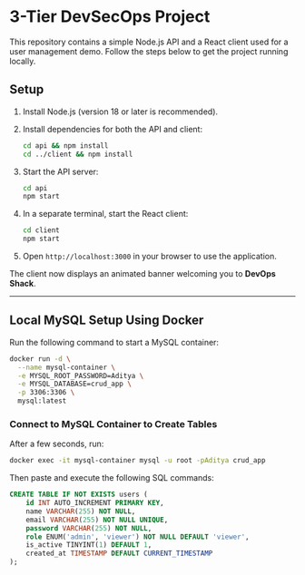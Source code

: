 # 3-Tier DevSecOps Project

This repository contains a simple Node.js API and a React client used for a user management demo. Follow the steps below to get the project running locally.

## Setup

1. Install Node.js (version 18 or later is recommended).
2. Install dependencies for both the API and client:

   ```bash
   cd api && npm install
   cd ../client && npm install
   ```

3. Start the API server:

   ```bash
   cd api
   npm start
   ```

4. In a separate terminal, start the React client:

   ```bash
   cd client
   npm start
   ```

5. Open `http://localhost:3000` in your browser to use the application.

The client now displays an animated banner welcoming you to **DevOps Shack**.

---

## Local MySQL Setup Using Docker

Run the following command to start a MySQL container:

```bash
docker run -d \
  --name mysql-container \
  -e MYSQL_ROOT_PASSWORD=Aditya \
  -e MYSQL_DATABASE=crud_app \
  -p 3306:3306 \
  mysql:latest
```

### Connect to MySQL Container to Create Tables

After a few seconds, run:

```bash
docker exec -it mysql-container mysql -u root -pAditya crud_app
```

Then paste and execute the following SQL commands:

```sql
CREATE TABLE IF NOT EXISTS users (
    id INT AUTO_INCREMENT PRIMARY KEY,
    name VARCHAR(255) NOT NULL,
    email VARCHAR(255) NOT NULL UNIQUE,
    password VARCHAR(255) NOT NULL,
    role ENUM('admin', 'viewer') NOT NULL DEFAULT 'viewer',
    is_active TINYINT(1) DEFAULT 1,
    created_at TIMESTAMP DEFAULT CURRENT_TIMESTAMP
);
```